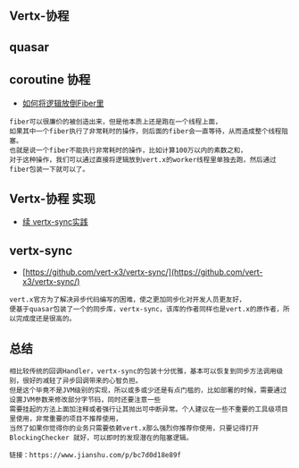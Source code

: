 ## Vertx-协程

## quasar

## coroutine 协程
- [如何将逻辑放倒Fiber里](https://www.jianshu.com/p/bc7d0d18e89f)
```
fiber可以很廉价的被创造出来，但是他本质上还是跑在一个线程上面，
如果其中一个fiber执行了非常耗时的操作，则后面的fiber会一直等待，从而造成整个线程阻塞。
也就是说一个fiber不能执行非常耗时的操作，比如计算100万以内的素数之和，
对于这种操作，我们可以通过直接将逻辑放到vert.x的worker线程里单独去跑，然后通过fiber包装一下就可以了。

```

## Vertx-协程 实现
- [续 vertx-sync实践](https://www.jianshu.com/p/bc7d0d18e89f)

## vertx-sync
- [https://github.com/vert-x3/vertx-sync/](https://github.com/vert-x3/vertx-sync/)
```
vert.x官方为了解决异步代码编写的困难，使之更加同步化对开发人员更友好，
便基于quasar包装了一个的同步库，vertx-sync，该库的作者同样也是vert.x的原作者，所以完成度还是很高的。
```

## 总结
```
相比较传统的回调Handler，vertx-sync的包装十分优雅，基本可以恢复到同步方法调用级别，很好的减轻了异步回调带来的心智负担。
但是这个毕竟不是JVM级别的实现，所以或多或少还是有点门槛的，比如部署的时候，需要通过设置JVM参数来修改部分字节码，同时还要注意一些
需要挂起的方法上面加注释或者强行让其抛出可中断异常。个人建议在一些不重要的工具级项目里使用，非常重要的项目不推荐使用，
当然了如果你觉得你的业务只需要依赖vert.x那么强烈你推荐你使用，只要记得打开 BlockingChecker 就好，可以即时的发现潜在的阻塞逻辑。

链接：https://www.jianshu.com/p/bc7d0d18e89f
```
